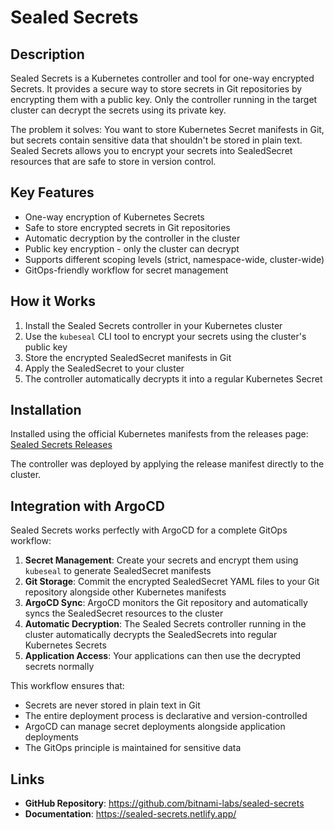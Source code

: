 # Sealed Secrets

## Description

Sealed Secrets is a Kubernetes controller and tool for one-way encrypted Secrets. It provides a secure way to store secrets in Git repositories by encrypting them with a public key. Only the controller running in the target cluster can decrypt the secrets using its private key.

The problem it solves: You want to store Kubernetes Secret manifests in Git, but secrets contain sensitive data that shouldn't be stored in plain text. Sealed Secrets allows you to encrypt your secrets into SealedSecret resources that are safe to store in version control.

## Key Features

- One-way encryption of Kubernetes Secrets
- Safe to store encrypted secrets in Git repositories
- Automatic decryption by the controller in the cluster
- Public key encryption - only the cluster can decrypt
- Supports different scoping levels (strict, namespace-wide, cluster-wide)
- GitOps-friendly workflow for secret management

## How it Works

1. Install the Sealed Secrets controller in your Kubernetes cluster
2. Use the `kubeseal` CLI tool to encrypt your secrets using the cluster's public key
3. Store the encrypted SealedSecret manifests in Git
4. Apply the SealedSecret to your cluster
5. The controller automatically decrypts it into a regular Kubernetes Secret

## Installation

Installed using the official Kubernetes manifests from the releases page: [Sealed Secrets Releases](https://github.com/bitnami-labs/sealed-secrets/releases)

The controller was deployed by applying the release manifest directly to the cluster.

## Integration with ArgoCD

Sealed Secrets works perfectly with ArgoCD for a complete GitOps workflow:

1. **Secret Management**: Create your secrets and encrypt them using `kubeseal` to generate SealedSecret manifests
2. **Git Storage**: Commit the encrypted SealedSecret YAML files to your Git repository alongside other Kubernetes manifests
3. **ArgoCD Sync**: ArgoCD monitors the Git repository and automatically syncs the SealedSecret resources to the cluster
4. **Automatic Decryption**: The Sealed Secrets controller running in the cluster automatically decrypts the SealedSecrets into regular Kubernetes Secrets
5. **Application Access**: Your applications can then use the decrypted secrets normally

This workflow ensures that:
- Secrets are never stored in plain text in Git
- The entire deployment process is declarative and version-controlled
- ArgoCD can manage secret deployments alongside application deployments
- The GitOps principle is maintained for sensitive data

## Links

- **GitHub Repository**: https://github.com/bitnami-labs/sealed-secrets
- **Documentation**: https://sealed-secrets.netlify.app/
